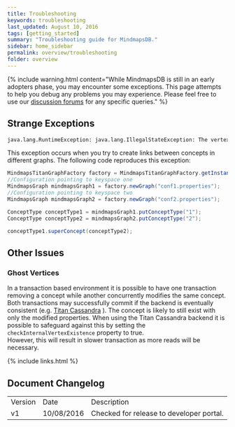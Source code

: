 ```yaml
---
title: Troubleshooting
keywords: troubleshooting
last_updated: August 10, 2016
tags: [getting_started]
summary: "Troubleshooting guide for MindmapsDB."
sidebar: home_sidebar
permalink: overview/troubleshooting
folder: overview
---
```


{% include warning.html content="While MindmapsDB is still in an early adopters phase, you may encounter some exceptions. This page attempts to help you debug any problems you may experience. Please feel free to use our [discussion forums](http://discuss.mindmaps.io) for any specific queries." %}

 

## Strange Exceptions

```bash
java.lang.RuntimeException: java.lang.IllegalStateException: The vertex or type is not associated with this transaction [v[24584]]
```

This exception occurs when you try to create links between concepts in
different graphs. The following code reproduces this exception:

```java
MindmapsTitanGraphFactory factory = MindmapsTitanGraphFactory.getInstance();
//Configuration pointing to keyspace one
MindmapsGraph mindmapsGraph1 = factory.newGraph("conf1.properties");
//Configuration pointing to keyspace two
MindmapsGraph mindmapsGraph2 = factory.newGraph("conf2.properties");

ConceptType conceptType1 = mindmapsGraph1.putConceptType("1");
ConceptType conceptType2 = mindmapsGraph2.putConceptType("2");

conceptType1.superConcept(conceptType2);
```

## Other Issues

### Ghost Vertices

In a  transaction based environment it is possible to have one transaction
removing a concept while another concurrently modifies the same concept. Both
transactions may successfully commit if the backend is eventually consistent
(e.g. [Titan
Cassandra](http://s3.thinkaurelius.com/docs/titan/1.0.0/common-questions.html)
). The concept is likely to still exist with only the modified properties.
When using the Titan Cassandra backend it is possible to safeguard against
this by setting the `checkInternalVertexExistence` property to true.   
However, this will result in slower transaction as more reads will be necessary.

{% include links.html %}

## Document Changelog  

<table>
    <tr>
        <td>Version</td>
        <td>Date</td>
        <td>Description</td>        
    </tr>
    <tr>
        <td>v1</td>
        <td>10/08/2016</td>
        <td>Checked for release to developer portal.</td>        
    </tr>
    
</table>
